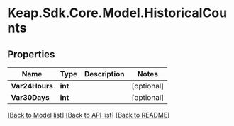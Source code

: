# Keap.Sdk.Core.Model.HistoricalCounts

## Properties

Name | Type | Description | Notes
------------ | ------------- | ------------- | -------------
**Var24Hours** | **int** |  | [optional] 
**Var30Days** | **int** |  | [optional] 

[[Back to Model list]](../README.md#documentation-for-models) [[Back to API list]](../README.md#documentation-for-api-endpoints) [[Back to README]](../README.md)

